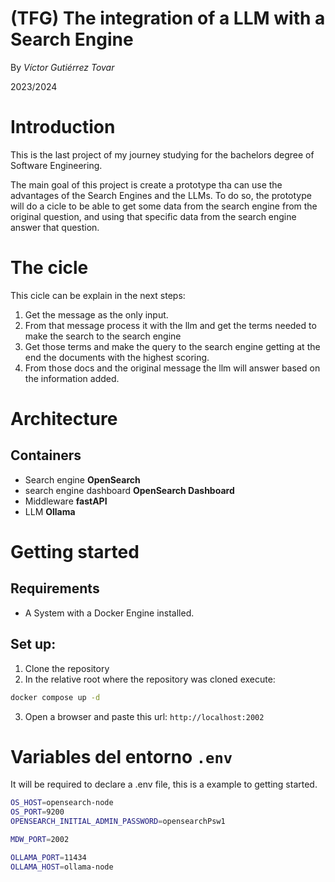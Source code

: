 # (TFG) The integration of a LLM with a Search Engine
By *Víctor Gutiérrez Tovar*

2023/2024

# Introduction
This is the last project of my journey studying for the bachelors degree of Software Engineering.

The main goal of this project is create a prototype tha can use the advantages of the Search Engines and the LLMs. To do so, the prototype will do a cicle to be able to get some data from the search engine from the original question, and using that specific data from the search engine answer that question.

# The cicle
This cicle can be explain in the next steps:
1. Get the message as the only input.
2. From that message process it with the llm and get the terms needed to make the search to the search engine
3. Get those terms and make the query to the search engine getting at the end the documents with the highest scoring.
4. From those docs and the original message the llm will answer based on the information added.

# Architecture
## Containers
- Search engine **OpenSearch**
- search engine dashboard **OpenSearch Dashboard**
- Middleware  **fastAPI**
- LLM **Ollama**

# Getting started
## Requirements
- A System with a Docker Engine installed.
## Set up:
1. Clone the repository
2. In the relative root where the repository was cloned execute:
```bash
docker compose up -d
```
3. Open a browser and paste this url: `http://localhost:2002`

# Variables del entorno `.env`
It will be required to declare a .env file, this is a example to getting started.
```bash
OS_HOST=opensearch-node
OS_PORT=9200
OPENSEARCH_INITIAL_ADMIN_PASSWORD=opensearchPsw1

MDW_PORT=2002

OLLAMA_PORT=11434
OLLAMA_HOST=ollama-node
```